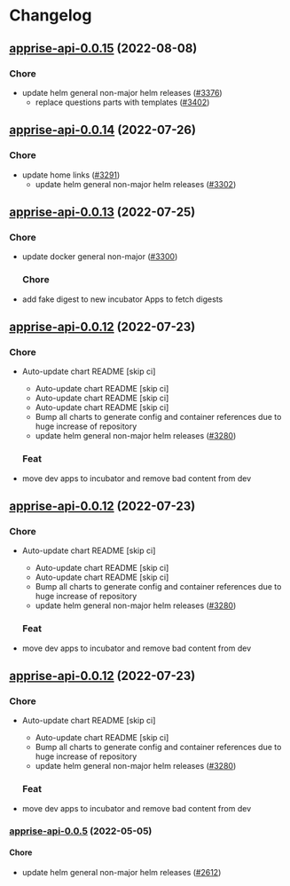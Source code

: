 # Changelog



## [apprise-api-0.0.15](https://github.com/truecharts/charts/compare/apprise-api-0.0.14...apprise-api-0.0.15) (2022-08-08)

### Chore

- update helm general non-major helm releases ([#3376](https://github.com/truecharts/charts/issues/3376))
  - replace questions parts with templates ([#3402](https://github.com/truecharts/charts/issues/3402))




## [apprise-api-0.0.14](https://github.com/truecharts/apps/compare/apprise-api-0.0.13...apprise-api-0.0.14) (2022-07-26)

### Chore

- update home links ([#3291](https://github.com/truecharts/apps/issues/3291))
  - update helm general non-major helm releases ([#3302](https://github.com/truecharts/apps/issues/3302))




## [apprise-api-0.0.13](https://github.com/truecharts/apps/compare/apprise-api-0.0.12...apprise-api-0.0.13) (2022-07-25)

### Chore

- update docker general non-major ([#3300](https://github.com/truecharts/apps/issues/3300))

  ### Chore

- add fake digest to new incubator Apps to fetch digests




## [apprise-api-0.0.12](https://github.com/truecharts/apps/compare/apprise-api-0.0.11...apprise-api-0.0.12) (2022-07-23)

### Chore

- Auto-update chart README [skip ci]
  - Auto-update chart README [skip ci]
  - Auto-update chart README [skip ci]
  - Auto-update chart README [skip ci]
  - Bump all charts to generate config and container references due to huge increase of repository
  - update helm general non-major helm releases ([#3280](https://github.com/truecharts/apps/issues/3280))

  ### Feat

- move dev apps to incubator and remove bad content from dev




## [apprise-api-0.0.12](https://github.com/truecharts/apps/compare/apprise-api-0.0.11...apprise-api-0.0.12) (2022-07-23)

### Chore

- Auto-update chart README [skip ci]
  - Auto-update chart README [skip ci]
  - Auto-update chart README [skip ci]
  - Bump all charts to generate config and container references due to huge increase of repository
  - update helm general non-major helm releases ([#3280](https://github.com/truecharts/apps/issues/3280))

  ### Feat

- move dev apps to incubator and remove bad content from dev




## [apprise-api-0.0.12](https://github.com/truecharts/apps/compare/apprise-api-0.0.11...apprise-api-0.0.12) (2022-07-23)

### Chore

- Auto-update chart README [skip ci]
  - Auto-update chart README [skip ci]
  - Bump all charts to generate config and container references due to huge increase of repository
  - update helm general non-major helm releases ([#3280](https://github.com/truecharts/apps/issues/3280))

  ### Feat

- move dev apps to incubator and remove bad content from dev







<a name="apprise-api-0.0.5"></a>
### [apprise-api-0.0.5](https://github.com/truecharts/apps/compare/apprise-api-0.0.4...apprise-api-0.0.5) (2022-05-05)

#### Chore

* update helm general non-major helm releases ([#2612](https://github.com/truecharts/apps/issues/2612))



